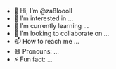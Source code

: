 - 👋 Hi, I’m @za8loooll
- 👀 I’m interested in ...
- 🌱 I’m currently learning ...
- 💞️ I’m looking to collaborate on ...
- 📫 How to reach me ...
- 😄 Pronouns: ...
- ⚡ Fun fact: ...

<!---
za8loooll/za8loooll is a ✨ special ✨ repository because its `README.md` (this file) appears on your GitHub profile.
You can click the Preview link to take a look at your changes.
--->
